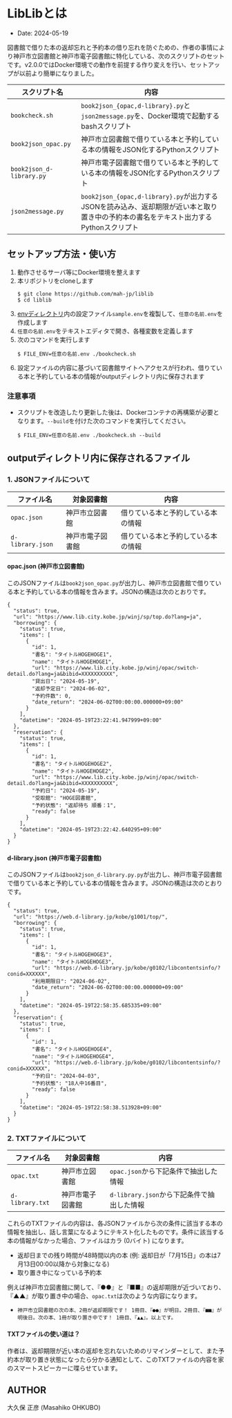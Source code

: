 # LibLibとは

- Date: 2024-05-19

図書館で借りた本の返却忘れと予約本の借り忘れを防ぐための、作者の事情により神戸市立図書館と神戸市電子図書館に特化している、次のスクリプトのセットです。v2.0.0ではDocker環境での動作を前提する作り変えを行い、セットアップが以前より簡単になりました。

|スクリプト名|内容|
|---|---|
|`bookcheck.sh`|`book2json_{opac,d-library}.py`と`json2message.py`を、Docker環境で起動するbashスクリプト|
|`book2json_opac.py`|神戸市立図書館で借りている本と予約している本の情報をJSON化するPythonスクリプト|
|`book2json_d-library.py`|神戸市電子図書館で借りている本と予約している本の情報をJSON化するPythonスクリプト|
|`json2message.py`|`book2json_{opac,d-library}.py`が出力するJSONを読み込み、返却期限が近い本と取り置き中の予約本の書名をテキスト出力するPythonスクリプト|

## セットアップ方法・使い方

1. 動作させるサーバ等にDocker環境を整えます
2. 本リポジトリをcloneします
	```
	$ git clone https://github.com/mah-jp/liblib
	$ cd liblib
	```
3. [envディレクトリ](./env/)内の設定ファイル`sample.env`を複製して、`任意の名前.env`を作成します
4. `任意の名前.env`をテキストエディタで開き、各種変数を定義します
5. 次のコマンドを実行します
	```
	$ FILE_ENV=任意の名前.env ./bookcheck.sh
	```
6. 設定ファイルの内容に基づいて図書館サイトへアクセスが行われ、借りている本と予約している本の情報がoutputディレクトリ内に保存されます

### 注意事項

- スクリプトを改造したり更新した後は、Dockerコンテナの再構築が必要となります。`--build`を付けた次のコマンドを実行してください。
  ```
  $ FILE_ENV=任意の名前.env ./bookcheck.sh --build
  ```

## outputディレクトリ内に保存されるファイル

### 1. JSONファイルについて

|ファイル名|対象図書館|内容|
|---|---|---|
|`opac.json`|神戸市立図書館|借りている本と予約している本の情報|
|`d-library.json`|神戸市電子図書館|借りている本と予約している本の情報|

#### opac.json (神戸市立図書館)

このJSONファイルは`book2json_opac.py`が出力し、神戸市立図書館で借りている本と予約している本の情報を含みます。JSONの構造は次のとおりです。
```
{
  "status": true,
  "url": "https://www.lib.city.kobe.jp/winj/sp/top.do?lang=ja",
  "borrowing": {
    "status": true,
    "items": [
      {
        "id": 1,
        "書名": "タイトルHOGEHOGE1",
        "name": "タイトルHOGEHOGE1",
        "url": "https://www.lib.city.kobe.jp/winj/opac/switch-detail.do?lang=ja&bibid=XXXXXXXXXX",
        "貸出日": "2024-05-19",
        "返却予定日": "2024-06-02",
        "予約件数": 0,
        "date_return": "2024-06-02T00:00:00.000000+09:00"
      }
    ],
    "datetime": "2024-05-19T23:22:41.947999+09:00"
  },
  "reservation": {
    "status": true,
    "items": [
      {
        "id": 1,
        "書名": "タイトルHOGEHOGE2",
        "name": "タイトルHOGEHOGE2",
        "url": "https://www.lib.city.kobe.jp/winj/opac/switch-detail.do?lang=ja&bibid=XXXXXXXXXX",
        "予約日": "2024-05-19",
        "受取館": "HOGE図書館",
        "予約状態": "返却待ち 順番：1",
        "ready": false
      }
    ],
    "datetime": "2024-05-19T23:22:42.640295+09:00"
  }
}
```

#### d-library.json (神戸市電子図書館)

このJSONファイルは`book2json_d-library.py.py`が出力し、神戸市電子図書館で借りている本と予約している本の情報を含みます。JSONの構造は次のとおりです。
```
{
  "status": true,
  "url": "https://web.d-library.jp/kobe/g1001/top/",
  "borrowing": {
    "status": true,
    "items": [
      {
        "id": 1,
        "書名": "タイトルHOGEHOGE3",
        "name": "タイトルHOGEHOGE3",
        "url": "https://web.d-library.jp/kobe/g0102/libcontentsinfo/?conid=XXXXXX",
        "利用期限日": "2024-06-02",
        "date_return": "2024-06-02T00:00:00.000000+09:00"
      }
    ],
    "datetime": "2024-05-19T22:58:35.685335+09:00"
  },
  "reservation": {
    "status": true,
    "items": [
      {
        "id": 1,
        "書名": "タイトルHOGEHOGE4",
        "name": "タイトルHOGEHOGE4",
        "url": "https://web.d-library.jp/kobe/g0102/libcontentsinfo/?conid=XXXXXX",
        "予約日": "2024-04-03",
        "予約状態": "18人中16番目",
        "ready": false
      }
    ],
    "datetime": "2024-05-19T22:58:38.513928+09:00"
  }
}
```

### 2. TXTファイルについて

|ファイル名|対象図書館|内容|
|---|---|---|
|`opac.txt`|神戸市立図書館|`opac.json`から下記条件で抽出した情報|
|`d-library.txt`|神戸市電子図書館|`d-library.json`から下記条件で抽出した情報|

これらのTXTファイルの内容は、各JSONファイルから次の条件に該当する本の情報を抽出し、話し言葉になるようにテキスト化したものです。条件に該当する本の情報がなかった場合、ファイルはカラ (0バイト) になります。
- 返却日までの残り時間が48時間以内の本 (例: 返却日が「7月15日」の本は7月13日00:00以降から対象になる)
- 取り置き中になっている予約本

例えば神戸市立図書館に関して、『●●』と『■■』の返却期限が近づいており、『▲▲』が取り置き中の場合、`opac.txt`は次のような内容になります。
- `神戸市立図書館の次の本、2冊が返却期限です！ 1冊目、『●●』が明日。2冊目、『■■』が明後日。次の本、1冊が取り置き中です！ 1冊目、『▲▲』。以上です。`

#### TXTファイルの使い道は？

作者は、返却期限が近い本の返却を忘れないためのリマインダーとして、また予約本が取り置き状態になったら分かる通知として、このTXTファイルの内容を家のスマートスピーカーに喋らせています。

## AUTHOR

大久保 正彦 (Masahiko OHKUBO)
